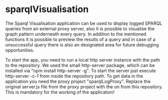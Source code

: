 # sparqlVisualisation
The Sparql Visualisation application can be used to display logged SPARQL queries from an external proxy server, also it is possible to visualise the graph pattern underneath every query. In addition to the mentioned functions it is possible to preview the results of a query and in case of a unsuccessful query there is also an designated area for future debugging opportunities.

To start the app, you need to run a local http server instance with the path to the repository. We used the small http-server package, which can be installed via "npm install http-server -g". To start the server just execute http-server -c-1 from inside the repository path. To get data in the application you need the proxy project "sparqlLogProxy". Replace the original server.js file from the proxy project with the on from this repository. This is mandatory for the working of the application!
